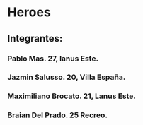 # Heroes
## Integrantes:
### Pablo Mas. 27, lanus Este.
### Jazmin Salusso. 20, Villa España.
### Maximiliano Brocato. 21, Lanus Este.
### Braian Del Prado. 25 Recreo.